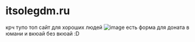 # itsolegdm.ru
крч тупо топ сайт для хороших людей
![image](https://user-images.githubusercontent.com/55553104/143110319-903bc591-e1a2-4801-a3df-f7a09df18867.png)
есть форма для доната в юмани и вкюай без вкюай :D
